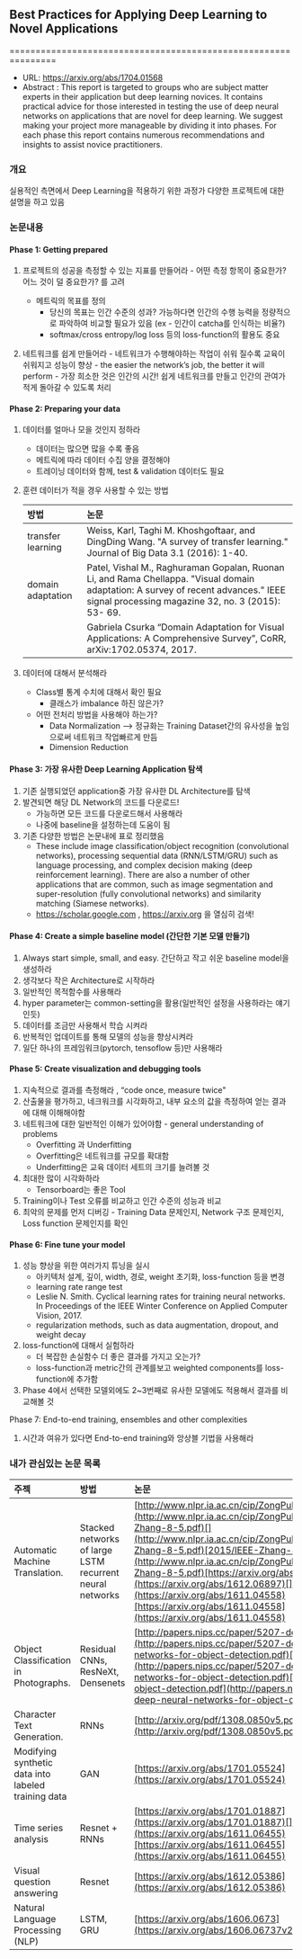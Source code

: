 ## Best Practices for Applying Deep Learning to Novel Applications
   ===============================================================

- URL: https://arxiv.org/abs/1704.01568
- Abstract : This report is targeted to groups who are subject matter experts in their application but deep learning novices. It contains practical advice for those interested in testing the use of deep neural networks on applications that are novel for deep learning. We suggest making your project more manageable by dividing it into phases. For each phase this report contains numerous recommendations and insights to assist novice practitioners.

### 개요
실용적인 측면에서 Deep Learning을 적용하기 위한 과정가 다양한 프로젝트에 대한 설명을 하고 있음

### 논문내용
#### Phase 1: Getting prepared
  1.  프로젝트의 성공을 측정할 수 있는 지표를 만들어라
    - 어떤 측정 항목이 중요한가? 어느 것이 덜 중요한가? 를 고려
        - 메트릭의 목표를 정의
            - 당신의 목표는 인간 수준의 성과? 가능하다면 인간의 수행 능력을 정량적으로 파악하여 비교할 필요가 있음 (ex - 인간이 catcha를 인식하는 비율?)
            - softmax/cross entropy/log loss 등의 loss-function의 활용도 중요

  2. 네트워크를 쉽게 만들어라
    - 네트워크가 수행해야하는 작업이 쉬워 질수록 교육이 쉬워지고 성능이 향상
    - the easier the network’s job, the better it will perform
    - 가장 희소한 것은 인간의 시간! 쉽게 네트워크를 만들고 인간의 관여가 적게 돌아갈 수 있도록 처리

#### Phase 2: Preparing your data
1. 데이터를 얼마나 모을 것인지 정하라
    - 데이터는 많으면 많을 수록 좋음
    - 메트릭에 따라 데이터 수집 양을 결정해야
    - 트레이닝 데이터와 함께, test & validation 데이터도 필요
2. 훈련 데이터가 적을 경우 사용할 수 있는 방법

   | 방법              | 논문   |
   |:---------------|:----------------------------------------------------------------------------------------------------------------------------------------------------------------------------------------|
   | transfer learning | Weiss, Karl, Taghi M. Khoshgoftaar, and DingDing Wang. "A survey of transfer learning." Journal of Big Data 3.1 (2016): 1-40.                                                           |
   | domain adaptation | Patel, Vishal M., Raghuraman Gopalan, Ruonan Li, and Rama Chellappa. "Visual domain adaptation: A survey of recent advances." IEEE signal processing magazine 32, no. 3 (2015): 53- 69. |
   |                   | Gabriela Csurka   “Domain Adaptation for Visual Applications: A Comprehensive Survey”, CoRR, arXiv:1702.05374, 2017.                                                                                                                                                                                        |

3. 데이터에 대해서 분석해라
    - Class별 통계 수치에 대해서 확인 필요
        - 클래스가 imbalance 하진 않은가?
    - 어떤 전처리 방법을 사용해야 하는가?
        - Data Normalization --> 정규화는 Training Dataset간의 유사성을 높임으로써 네트워크 작업빠르게 만듬
        - Dimension Reduction

#### Phase 3: 가장 유사한 Deep Learning Application 탐색
1. 기존 실행되었던 application중 가장 유사한 DL Architecture를 탐색
2. 발견되면 해당 DL Network의 코드를 다운로드!
    - 가능하면 모든 코드를 다운로드해서 사용해라
    - 나중에 baseline을 설정하는데 도움이 됨
3. 기존 다양한 방법은 논문내에 표로 정리했음
    - These include image classification/object recognition (convolutional networks), processing sequential data (RNN/LSTM/GRU) such as language processing, and complex decision making (deep reinforcement learning).  There are also a number of other applications that are common, such as image segmentation and super-resolution (fully convolutional networks) and similarity matching (Siamese networks).
    - https://scholar.google.com , https://arxiv.org 을 열심히 검색!

#### Phase 4: Create a simple baseline model  (간단한 기본 모델 만들기)
1. Always start simple, small, and easy. 간단하고 작고 쉬운 baseline model을 생성하라
2. 생각보다 작은 Architecture로 시작하라
3. 일반적인 목적함수를 사용해라
4. hyper parameter는 common-setting을 활용(일반적인 설정을 사용하라는 얘기인듯)
5. 데이터를 조금만 사용해서 학습 시켜라
6. 반복적인 업데이트를 통해 모델의 성능을 향상시켜라
7. 일단 하나의 프레임워크(pytorch, tensoflow 등)만 사용해라

#### Phase 5: Create visualization and debugging tools
1. 지속적으로 결과를 측정해라 , “code once, measure twice"
2. 산출물을 평가하고, 네크워크를 시각화하고, 내부 요소의 값을 측정하여 얻는 결과에 대해 이해해야함
3. 네트워크에 대한 일반적인 이해가 있어야함 -  general understanding of problems
    - Overfitting 과 Underfitting
    - Overfitting은 네트워크를 규모를 확대함
    - Underfitting은 교육 데이터 세트의 크기를 늘려볼 것
4. 최대한 많이 시각화하라
    - Tensorboard는 좋은 Tool
5. Training이나 Test 오류를 비교하고 인간 수준의 성능과 비교
6. 최악의 문제를 먼저 디버깅 - Training Data 문제인지, Network 구조 문제인지, Loss function 문제인지를 확인

#### Phase 6: Fine tune your model
1. 성능 향상을 위한 여러가지 튜닝을 실시
    - 아키텍처 설계, 깊이, width, 경로, weight 초기화, loss-function 등을 변경
    - learning rate range test
    - Leslie N. Smith. Cyclical learning rates for training neural networks. In Proceedings of the IEEE Winter Conference on Applied Computer Vision, 2017.
    - regularization methods, such as data augmentation, dropout, and weight decay
2. loss-function에 대해서 실험하라
    - 더 복잡한 손실함수 더 좋은 결과를 가지고 오는가?
    - loss-function과 metric간의 관계를보고 weighted components를 loss-function에 추가함
3. Phase 4에서 선택한 모델외에도 2~3번째로 유사한 모델에도 적용해서 결과를 비교해볼 것

Phase 7: End-to-end training, ensembles and other complexities
1. 시간과 여유가 있다면 End-to-end training와 앙상블 기법을 사용해라

### 내가 관심있는 논문 목록

| 주젝                                                | 방법                                                     | 논문                                                                                                                                                                                                                                                                                                                                                                                                                                                                         |
|:----------------------------------------------------|:---------------------------------------------------------|:-----------------------------------------------------------------------------------------------------------------------------------------------------------------------------------------------------------------------------------------------------------------------------------------------------------------------------------------------------------------------------------------------------------------------------------------------------------------------------|
| Automatic Machine Translation.                      | Stacked networks of large LSTM recurrent neural networks | [http://www.nlpr.ia.ac.cn/cip/ZongPublications/](http://www.nlpr.ia.ac.cn/cip/ZongPublications/2015/IEEE-Zhang-8-5.pdf)[](http://www.nlpr.ia.ac.cn/cip/ZongPublications/2015/IEEE-Zhang-8-5.pdf)[2015/IEEE-Zhang-8-5.pdf](http://www.nlpr.ia.ac.cn/cip/ZongPublications/2015/IEEE-Zhang-8-5.pdf)[https://arxiv.org/abs/1612.06897](https://arxiv.org/abs/1612.06897)[](https://arxiv.org/abs/1611.04558)[https://arxiv.org/abs/1611.04558](https://arxiv.org/abs/1611.04558) |
| Object Classification in Photographs.               | Residual CNNs, ResNeXt, Densenets                        | [http://papers.nips.cc/paper/5207-deep-neural-](http://papers.nips.cc/paper/5207-deep-neural-networks-for-object-detection.pdf)[](http://papers.nips.cc/paper/5207-deep-neural-networks-for-object-detection.pdf)[networks-for-object-detection.pdf](http://papers.nips.cc/paper/5207-deep-neural-networks-for-object-detection.pdf)                                                                                                                                         |
| Character Text Generation.                          | RNNs                                                     | [http://arxiv.org/pdf/1308.0850v5.pdf](http://arxiv.org/pdf/1308.0850v5.pdf)                                                                                                                                                                                                                                                                                                                                                                                                 |
| Modifying synthetic data into labeled training data | GAN                                                      | [https://arxiv.org/abs/1701.05524](https://arxiv.org/abs/1701.05524)                                                                                                                                                                                                                                                                                                                                                                                                         |
| Time series analysis                                | Resnet + RNNs                                            | [https://arxiv.org/abs/1701.01887](https://arxiv.org/abs/1701.01887)[](https://arxiv.org/abs/1611.06455)[https://arxiv.org/abs/1611.06455](https://arxiv.org/abs/1611.06455)                                                                                                                                                                                                                                                                                                 |
| Visual question answering                           | Resnet                                                   | [https://arxiv.org/abs/1612.05386](https://arxiv.org/abs/1612.05386)                                                                                                                                                                                                                                                                                                                                                                                                         |
| Natural Language Processing (NLP)|      LSTM, GRU  | [https://arxiv.org/abs/1606.0673](https://arxiv.org/abs/1606.06737v2)|

